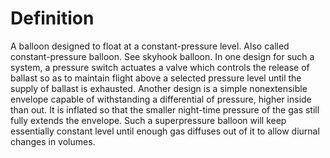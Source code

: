 # Definition

A balloon designed to float at a constant-pressure level. Also called
constant-pressure balloon. See skyhook balloon. In one design for such a
system, a pressure switch actuates a valve which controls the release of
ballast so as to maintain flight above a selected pressure level until
the supply of ballast is exhausted. Another design is a simple
nonextensible envelope capable of withstanding a differential of
pressure, higher inside than out. It is inflated so that the smaller
night-time pressure of the gas still fully extends the envelope. Such a
superpressure balloon will keep essentially constant level until enough
gas diffuses out of it to allow diurnal changes in volumes.
